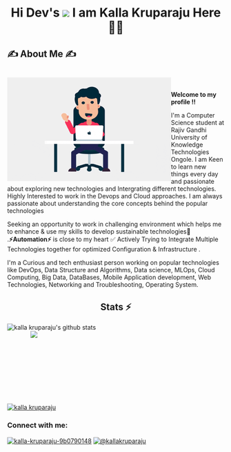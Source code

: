 <h1 align="center">Hi Dev's <img src="https://github.com/TheDudeThatCode/TheDudeThatCode/blob/master/Assets/Hi.gif" width="29px"> I am Kalla Kruparaju Here 👨‍🎓</h1>

<div>
  <h2 align="left"> ✍ About Me ✍ </h2>

  <br>
  <img align="left" alt="GIF" src="https://raw.githubusercontent.com/kallakruparaju/gitdisscussion/master/images/welcome.gif" width="380" height="240"/>
  </br>


  
<b>Welcome to my profile ‼️</b>

I'm a Computer Science student at Rajiv Gandhi University of Knowledge Technologies Ongole. I am Keen to learn new things every day and passionate about exploring new technologies and Intergrating different technologies. Highly Interested to work in the Devops and Cloud approaches. I am always passionate about understanding the core concepts behind the popular technologies

Seeking an opportunity to work in challenging environment which helps me to enhance & use my skills to develop sustainable technologies🤩 .<b>⚡Automation⚡</b> is close to my heart ✅ Actively Trying to Integrate Multiple Technologies together for optimized Configuration & Infrastructure .

I'm a Curious and tech enthusiast person working on popular technologies like DevOps, Data Structure and Algorithms, Data science, MLOps, Cloud Computing, Big Data, DataBases, Mobile Application development, Web Technologies, Networking and Troubleshooting, Operating System. 


 </div>



<h2 align="center">Stats ⚡</h2>

<p>
  <div>
   

    
<a href="https://github.com/hackcoderr/github-readme-stats">
  <img align="left" width=520 src="https://github-readme-stats.anuraghazra1.vercel.app/api?username=akashnani-star&show_icons=true&include_all_commits=true&theme=react&border=61dafb&hide_border=true" alt="kalla kruparaju's github stats" />
</a> 
    
       
<a href="https://github.com/hackcoderr/github-readme-stats">
  <img a width=450 align="right" src="https://github-readme-stats.anuraghazra1.vercel.app/api/top-langs/?username=akashnani-star&langs_count=8&layout=compact&theme=react&border=61dafb&hide_border=true" />
</a>
  
 <br><br><br><br><br><br><br><br><br><br>
    
    
<a href="https://github.com/denvercoder1/github-readme-streak-stats" title="Go to Source">
      <img align="center" width=800 src="https://github-readme-streak-stats.herokuapp.com/?user=akashnani-star&theme=react&border=61dafb&hide_border=true" alt="kalla kruparaju" />
    </a> 



    
  </div>
    </p>



  <h3 align="left">Connect with me:</h3>
<p align="left">
<a href="https://linkedin.com/in/kalla-kruparaju-9b0790148" target="blank"><img align="center" src="https://raw.githubusercontent.com/rahuldkjain/github-profile-readme-generator/master/src/images/icons/Social/linked-in-alt.svg" alt="kalla-kruparaju-9b0790148" height="30" width="40" /></a>
<a href="https://medium.com/@kallakruparaju" target="blank"><img align="center" src="https://raw.githubusercontent.com/rahuldkjain/github-profile-readme-generator/master/src/images/icons/Social/medium.svg" alt="@kallakruparaju" height="30" width="40" /></a>
</p>

